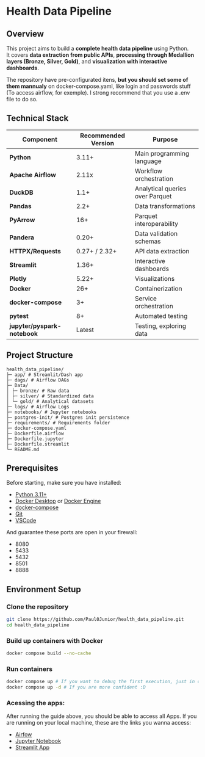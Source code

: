 
# Health Data Pipeline

## Overview
This project aims to build a **complete health data pipeline** using Python.  
It covers **data extraction from public APIs**, **processing through Medallion layers (Bronze, Silver, Gold)**, and **visualization with interactive dashboards**.

The repository have pre-configurated itens, **but you should set some of them mannualy** on docker-compose.yaml, like login and passwords stuff (To access airflow, for exemple).
I strong recommend that you use a .env file to do so.

## Technical Stack

| Component            | Recommended Version | Purpose                  |
|----------------------|---------------------|--------------------------|
| **Python**           | 3.11+               | Main programming language |
| **Apache Airflow**   | 2.11x               | Workflow orchestration   |
| **DuckDB**           | 1.1+                | Analytical queries over Parquet |
| **Pandas**           | 2.2+                | Data transformations     |
| **PyArrow**          | 16+                 | Parquet interoperability |
| **Pandera**          | 0.20+               | Data validation schemas  |
| **HTTPX/Requests**   | 0.27+ / 2.32+       | API data extraction      |
| **Streamlit**        | 1.36+               | Interactive dashboards   |
| **Plotly**           | 5.22+               | Visualizations           |
| **Docker**           | 26+                 | Containerization         |
| **docker-compose**   | 3+                  | Service orchestration    |
| **pytest**           | 8+                  | Automated testing        |
| **jupyter/pyspark-notebook**          | Latest                  | Testing, exploring data|

## Project Structure

```
health_data_pipeline/
├─ app/ # Streamlit/Dash app
├─ dags/ # Airflow DAGs
├─ Data/
│ ├─ bronze/ # Raw data
│ ├─ silver/ # Standardized data
│ └─ gold/ # Analytical datasets
├─ logs/ # Airflow Logs
├─ notebooks/ # Jupyter notebooks
├─ postgres-init/ # Postgres init persistence
├─ requirements/ # Requirements folder
├─ docker-compose.yaml 
├─ Dockerfile.airflow
├─ Dockerfile.jupyter
├─ Dockerfile.streamlit
└─ README.md
```
## Prerequisites

Before starting, make sure you have installed:

- [Python 3.11+](https://www.python.org/downloads/)  
- [Docker Desktop](https://www.docker.com/products/docker-desktop/) or [Docker Engine](https://docs.docker.com/engine/install/)
- [docker-compose](https://docs.docker.com/compose/install/)  
- [Git](https://git-scm.com/downloads)
- [VSCode](https://code.visualstudio.com/)

And guarantee these ports are open in your firewall:
- 8080
- 5433
- 5432
- 8501
- 8888

## Environment Setup

### Clone the repository
```bash
git clone https://github.com/Paul0Junior/health_data_pipeline.git
cd health_data_pipeline
```

### Build up containers with Docker
```bash
docker compose build --no-cache
```
### Run containers
```bash
docker compose up # If you want to debug the first execution, just in case....
docker compose up -d # If you are more confident :D
```

### Acessing the apps:

After running the guide above, you should be able to access all Apps.
If you are running on your local machine, these are the links you wanna access:

- [Airfow](http://localhost:8080/)
- [Jupyter Notebook](http://localhost:8888/lab)
- [Streamlit App](http://localhost:8501/)


